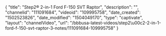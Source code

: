 {
    "title": "Step2&reg; 2-in-1 Ford F-150 SVT Raptor",
    "description": "",
    "channelid": "111091684",
    "videoid": "109995758",
    "date_created": "1502523826",
    "date_modified": "1504049170",
    "type": "captivate",
    "layout": "channelVideo",
    "url": "\/bbbusa-latest-videos\/step2\u00c2-2-in-1-ford-f-150-svt-raptor-3-notes\/111091684-109995758"
}